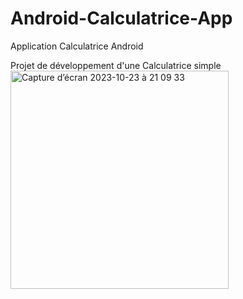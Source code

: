# Android-Calculatrice-App
Application Calculatrice Android

Projet de développement d'une Calculatrice simple
<img width="349" alt="Capture d’écran 2023-10-23 à 21 09 33" src="https://github.com/aymeric131/Android-Calculatrice-App/assets/49044190/b6004ed0-617f-41b5-88d4-60516edc06c7">
